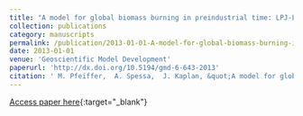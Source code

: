 ```yaml
---
title: "A model for global biomass burning in preindustrial time: LPJ-LMfire (v1.0)"
collection: publications
category: manuscripts
permalink: /publication/2013-01-01-A-model-for-global-biomass-burning-in-preindustrial-time-LPJ-LMfire-v10
date: 2013-01-01
venue: 'Geoscientific Model Development'
paperurl: 'http://dx.doi.org/10.5194/gmd-6-643-2013'
citation: ' M. Pfeiffer,  A. Spessa,  J. Kaplan, &quot;A model for global biomass burning in preindustrial time: LPJ-LMfire (v1.0).&quot; Geoscientific Model Development, 2013.'
---
```

[Access paper here](http://dx.doi.org/10.5194/gmd-6-643-2013){:target="_blank"}
